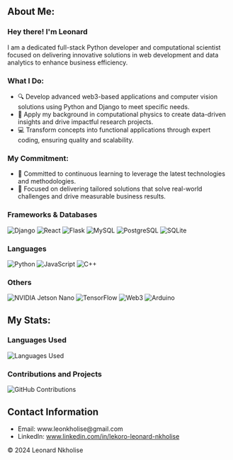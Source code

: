 <!DOCTYPE html>
<html lang="en">
<head>
  <meta charset="UTF-8">
  <meta name="viewport" content="width=device-width, initial-scale=1.0">
  <!-- Bootstrap CSS -->
  <link rel="stylesheet" href="https://maxcdn.bootstrapcdn.com/bootstrap/4.5.2/css/bootstrap.min.css">
  <!-- Custom CSS -->
</head>
<body>

<!-- Profile Summary -->
<section class="profile-section">
  <div class="container">
    <h2>About Me: </h2>
    <p>

### Hey there! I'm Leonard

I am a dedicated full-stack Python developer and computational scientist focused on delivering innovative solutions in web development and data analytics to enhance business efficiency.

### What I Do:
- 🔍 Develop advanced web3-based applications and computer vision solutions using Python and Django to meet specific needs.
- 🧪 Apply my background in computational physics to create data-driven insights and drive impactful research projects.
- 💻 Transform concepts into functional applications through expert coding, ensuring quality and scalability.

### My Commitment:
- 🌟 Committed to continuous learning to leverage the latest technologies and methodologies.
- 🚀 Focused on delivering tailored solutions that solve real-world challenges and drive measurable business results.
  
### Frameworks & Databases
![Django](https://img.shields.io/badge/Django-20B2AA?style=for-the-badge&logo=django&logoColor=white)
![React](https://img.shields.io/badge/React-008080?style=for-the-badge&logo=react&logoColor=61DAFB)
![Flask](https://img.shields.io/badge/Flask-FF4500?style=for-the-badge&logo=Flask&logoColor=white)
![MySQL](https://img.shields.io/badge/MySQL-4479A1?style=for-the-badge&logo=mysql&logoColor=white)
![PostgreSQL](https://img.shields.io/badge/PostgreSQL-336791?style=for-the-badge&logo=postgresql&logoColor=white)
![SQLite](https://img.shields.io/badge/SQLite-003B57?style=for-the-badge&logo=sqlite&logoColor=white)

### Languages
![Python](https://img.shields.io/badge/Python-1E90FF?style=for-the-badge&logo=python&logoColor=white)
![JavaScript](https://img.shields.io/badge/JavaScript-FFD700?style=for-the-badge&logo=javascript&logoColor=black)
![C++](https://img.shields.io/badge/C%2B%2B-20B2AA?style=for-the-badge&logo=c%2B%2B&logoColor=white)


### Others
![NVIDIA Jetson Nano](https://img.shields.io/badge/NVIDIA%20Jetson%20Nano-32CD32?style=for-the-badge&logo=nvidia&logoColor=white)
![TensorFlow](https://img.shields.io/badge/TensorFlow-FF5722?style=for-the-badge&logo=tensorflow&logoColor=white)
![Web3](https://img.shields.io/badge/Web3-4B0082?style=for-the-badge&logo=ethereum&logoColor=white)
![Arduino](https://img.shields.io/badge/Arduino-4FCCF3?style=for-the-badge&logo=arduino&logoColor=white)




</p>
  </div>
</section>

<!-- Skills -->
<section class="profile-section bg-light">
  <div class="container">
  </div>
</section>

<!--Stats -->
<section class="profile-section bg-light">
  <div class="container">
    <h2>My Stats: </h2>
    <p>

### Languages Used

![Languages Used](https://github-readme-stats.vercel.app/api/top-langs/?username=LNkholise&layout=compact&theme=dark&langs_count=10&card_title=Languages%20Used)

### Contributions and Projects

![GitHub Contributions](https://github-readme-streak-stats.herokuapp.com/?user=LNkholise&theme=dark)

</p>
  </div>
</section>

<!-- Contact Information -->
<section class="profile-section">
  <div class="container">
    <h2>Contact Information</h2>
    <ul>
      <li>Email: www.leonkholise@gmail.com</li>
      <li>LinkedIn: <a href="#">www.linkedin.com/in/lekoro-leonard-nkholise</a></li>
    </ul>
  </div>
</section>

<!-- Footer -->
<footer class="text-center bg-dark text-light py-4">
  <p>&copy; 2024 Leonard Nkholise</p>
</footer>
</body>
</html>

